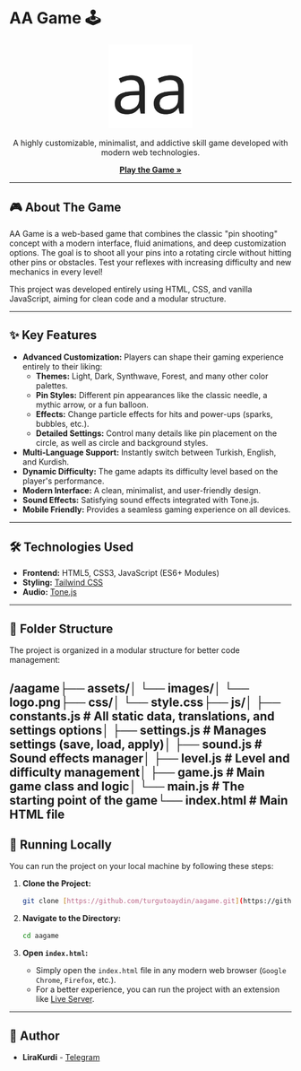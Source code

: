# AA Game 🕹️

<p align="center">
  <img src="assets/images/logo.png" alt="AA Game Logo" width="150"/>
</p>

<p align="center">
  A highly customizable, minimalist, and addictive skill game developed with modern web technologies.
</p>

<p align="center">
  <a href="https://turgutoaydin.github.io/aagame/"><strong>Play the Game »</strong></a>
</p>

---

## 🎮 About The Game

AA Game is a web-based game that combines the classic "pin shooting" concept with a modern interface, fluid animations, and deep customization options. The goal is to shoot all your pins into a rotating circle without hitting other pins or obstacles. Test your reflexes with increasing difficulty and new mechanics in every level!

This project was developed entirely using HTML, CSS, and vanilla JavaScript, aiming for clean code and a modular structure.

---

## ✨ Key Features

* **Advanced Customization:** Players can shape their gaming experience entirely to their liking:
    * **Themes:** Light, Dark, Synthwave, Forest, and many other color palettes.
    * **Pin Styles:** Different pin appearances like the classic needle, a mythic arrow, or a fun balloon.
    * **Effects:** Change particle effects for hits and power-ups (sparks, bubbles, etc.).
    * **Detailed Settings:** Control many details like pin placement on the circle, as well as circle and background styles.
* **Multi-Language Support:** Instantly switch between Turkish, English, and Kurdish.
* **Dynamic Difficulty:** The game adapts its difficulty level based on the player's performance.
* **Modern Interface:** A clean, minimalist, and user-friendly design.
* **Sound Effects:** Satisfying sound effects integrated with Tone.js.
* **Mobile Friendly:** Provides a seamless gaming experience on all devices.

---

## 🛠️ Technologies Used

* **Frontend:** HTML5, CSS3, JavaScript (ES6+ Modules)
* **Styling:** [Tailwind CSS](https://tailwindcss.com/)
* **Audio:** [Tone.js](https://tonejs.github.io/)

---

## 📁 Folder Structure

The project is organized in a modular structure for better code management:

/aagame├── assets/│   └── images/│       └── logo.png├── css/│   └── style.css├── js/│   ├── constants.js     # All static data, translations, and settings options│   ├── settings.js      # Manages settings (save, load, apply)│   ├── sound.js         # Sound effects manager│   ├── level.js         # Level and difficulty management│   ├── game.js          # Main game class and logic│   └── main.js          # The starting point of the game└── index.html           # Main HTML file
---

## 🚀 Running Locally

You can run the project on your local machine by following these steps:

1.  **Clone the Project:**
    ```bash
    git clone [https://github.com/turgutoaydin/aagame.git](https://github.com/turgutoaydin/aagame.git)
    ```

2.  **Navigate to the Directory:**
    ```bash
    cd aagame
    ```

3.  **Open `index.html`:**
    * Simply open the `index.html` file in any modern web browser (`Google Chrome`, `Firefox`, etc.).
    * For a better experience, you can run the project with an extension like [Live Server](https://marketplace.visualstudio.com/items?itemName=ritwickdey.LiveServer).

---

## 👤 Author

* **LiraKurdi** - [Telegram](https://t.me/LiraKurdi)
